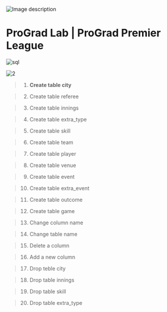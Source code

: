 ![Image description](https://i1.faceprep.in/ProGrad/face-logo-resized.png)

# ProGrad Lab | ProGrad Premier League




![sql](https://user-images.githubusercontent.com/58466121/76389844-3c85d400-6392-11ea-875f-8cd9676219b2.JPG)


![2](https://user-images.githubusercontent.com/58466121/76390689-dbf79680-6393-11ea-80e8-0f13adeceda3.png)



> 1. **Create table city**

> 2. Create table referee

> 3. Create table innings

> 4. Create table extra_type

> 5. Create table skill

> 6. Create table team

> 7. Create table player

> 8. Create table venue

> 9. Create table event

> 10. Create table extra_event

> 11. Create table outcome

> 12. Create table game

> 13. Change column name

> 14. Change table name

> 15. Delete a column

> 16. Add a new column

> 17. Drop teble city

> 18. Drop table innings

> 19. Drop table skill

> 20. Drop table extra_type

